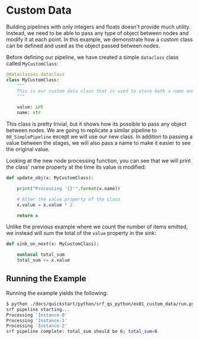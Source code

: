 # Custom Data

Building pipelines with only integers and floats doesn't provide much utility. Instead, we need to be able to pass any type of object between nodes and modify it at each point. In this example, we demonstrate how a custom class can be defined and used as the object passed between nodes.

Before defining our pipeline, we have created a simple `dataclass` class called `MyCustomClass`:

```python
@dataclasses.dataclass
class MyCustomClass:
    """
    This is our custom data class that is used to store both a name and a value.
    """

    value: int
    name: str
```

This class is pretty trivial, but it shows how its possible to pass any object between nodes. We are going to replicate a similar pipeline to `00_SimplePipeline` except we will use our new class. In addition to passing a value between the stages, we will also pass a name to make it easier to see the original value.

Looking at the new node processing function, you can see that we will print the class' name property at the time its value is modified:

```python
def update_obj(x: MyCustomClass):

    print("Processing '{}'".format(x.name))

    # Alter the value property of the class
    x.value = x.value * 2

    return x
```

Unlike the previous example where we count the number of items emitted, we instead will sum the total of the `value` property in the sink:

```python
def sink_on_next(x: MyCustomClass):

    nonlocal total_sum
    total_sum += x.value
```

## Running the Example

Running the example yields the following:

```bash
$ python ./docs/quickstart/python/srf_qs_python/ex01_custom_data/run.py
srf pipeline starting...
Processing 'Instance-0'
Processing 'Instance-1'
Processing 'Instance-2'
srf pipeline complete: total_sum should be 6; total_sum=6
```
